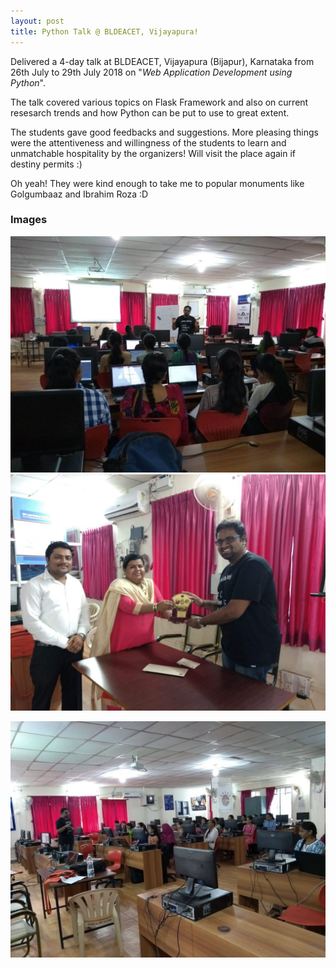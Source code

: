 ```yaml
---
layout: post
title: Python Talk @ BLDEACET, Vijayapura!
---
```

<link rel="stylesheet" type="text/css" href="../bootstrap.min.css">
<script type="text/javascript" src="../bootstrap.min.js"></script>

<div class="container">
  <p>Delivered a 4-day talk at BLDEACET, Vijayapura (Bijapur), Karnataka from 26th July to 29th July 2018 on "<i>Web Application Development using Python</i>".</p>
  <p>The talk covered various topics on Flask Framework and also on current resesarch trends and how Python can be put to use to great extent.</p>
  <p>The students gave good feedbacks and suggestions. More pleasing things were the attentiveness and willingness of the students to learn and unmatchable hospitality by the organizers! Will visit the place again if destiny permits :)</p>
  <p>Oh yeah! They were kind enough to take me to popular monuments like Golgumbaaz and Ibrahim Roza :D</p>
  <h3>Images</h3>
  <div class="row">
    <div class="col-md-4">
      <div class="thumbnail">
        <a href="../images/bldeacet/talk1.jpg" target="_blank">
          <img src="../images/bldeacet/talk1.jpg" class="img-thumbnail" alt="Talk at BLDEACET" >
          <div class="caption">
          </div>
        </a>
      </div>
    </div>
    <div class="col-md-4">
      <div class="thumbnail">
        <a href="../images/bldeacet/talk2.jpg" target="_blank">
          <img src="../images/bldeacet/talk2.jpg" class="img-thumbnail" alt="Talk at BLDEACET" >
          <div class="caption">
            <p></p>
          </div>
        </a>
      </div>
    </div>
    <div class="col-md-4">
      <div class="thumbnail">
        <a href="../images/bldeacet/talk3.jpg" target="_blank">
          <img src="../images/bldeacet/talk3.jpg" class="img-thumbnail" alt="Talk at BLDEACET" >
          <div class="caption">
            <p></p>
          </div>
        </a>
      </div>
    </div>
  </div>
</div>